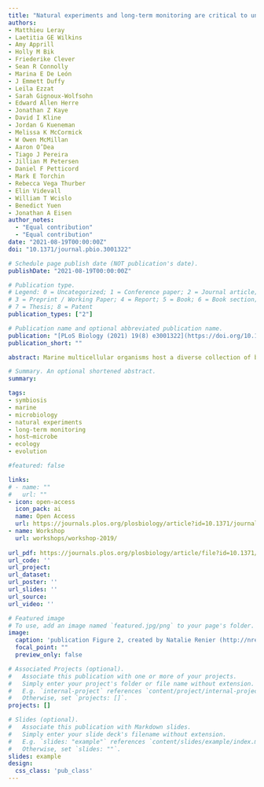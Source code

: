 ```yaml
---
title: "Natural experiments and long-term monitoring are critical to understand and predict marine host–microbe ecology and evolution"
authors:
- Matthieu Leray
- Laetitia GE Wilkins
- Amy Apprill
- Holly M Bik
- Friederike Clever
- Sean R Connolly
- Marina E De León
- J Emmett Duffy
- Leïla Ezzat
- Sarah Gignoux-Wolfsohn
- Edward Allen Herre
- Jonathan Z Kaye
- David I Kline
- Jordan G Kueneman
- Melissa K McCormick
- W Owen McMillan
- Aaron O’Dea
- Tiago J Pereira
- Jillian M Petersen
- Daniel F Petticord
- Mark E Torchin
- Rebecca Vega Thurber
- Elin Videvall
- William T Wcislo
- Benedict Yuen
- Jonathan A Eisen
author_notes:
  - "Equal contribution"
  - "Equal contribution"
date: "2021-08-19T00:00:00Z"
doi: "10.1371/journal.pbio.3001322"

# Schedule page publish date (NOT publication's date).
publishDate: "2021-08-19T00:00:00Z"

# Publication type.
# Legend: 0 = Uncategorized; 1 = Conference paper; 2 = Journal article;
# 3 = Preprint / Working Paper; 4 = Report; 5 = Book; 6 = Book section;
# 7 = Thesis; 8 = Patent
publication_types: ["2"]

# Publication name and optional abbreviated publication name.
publication: "[PLoS Biology (2021) 19(8) e3001322](https://doi.org/10.1371/journal.pbio.3001322)"
publication_short: ""

abstract: Marine multicellular organisms host a diverse collection of bacteria, archaea, microbial eukaryotes, and viruses that form their microbiome. Such host-associated microbes can significantly influence the host’s physiological capacities; however, the identity and functional role(s) of key members of the microbiome (“core microbiome”) in most marine hosts coexisting in natural settings remain obscure. Also unclear is how dynamic interactions between hosts and the immense standing pool of microbial genetic variation will affect marine ecosystems’ capacity to adjust to environmental changes. Here, we argue that significantly advancing our understanding of how host-associated microbes shape marine hosts’ plastic and adaptive responses to environmental change requires (i) recognizing that individual host–microbe systems do not exist in an ecological or evolutionary vacuum and (ii) expanding the field toward long-term, multidisciplinary research on entire communities of hosts and microbes. Natural experiments, such as time-calibrated geological events associated with well-characterized environmental gradients, provide unique ecological and evolutionary contexts to address this challenge. We focus here particularly on mutualistic interactions between hosts and microbes, but note that many of the same lessons and approaches would apply to other types of interactions.

# Summary. An optional shortened abstract.
summary:

tags:
- symbiosis
- marine
- microbiology
- natural experiments
- long-term monitoring
- host–microbe
- ecology
- evolution

#featured: false

links:
# - name: ""
#   url: ""
- icon: open-access
  icon_pack: ai
  name: Open Access
  url: https://journals.plos.org/plosbiology/article?id=10.1371/journal.pbio.3001322
- name: Workshop
  url: workshops/workshop-2019/
  
url_pdf: https://journals.plos.org/plosbiology/article/file?id=10.1371/journal.pbio.3001322&type=printable
url_code: ''
url_project:
url_dataset:
url_poster: ''
url_slides: ''
url_source:
url_video: ''

# Featured image
# To use, add an image named `featured.jpg/png` to your page's folder.
image:
  caption: 'publication Figure 2, created by Natalie Renier (http://nrenier.com/), Woods Hole Oceanographic Institution.'
  focal_point: ""
  preview_only: false

# Associated Projects (optional).
#   Associate this publication with one or more of your projects.
#   Simply enter your project's folder or file name without extension.
#   E.g. `internal-project` references `content/project/internal-project/index.md`.
#   Otherwise, set `projects: []`.
projects: []

# Slides (optional).
#   Associate this publication with Markdown slides.
#   Simply enter your slide deck's filename without extension.
#   E.g. `slides: "example"` references `content/slides/example/index.md`.
#   Otherwise, set `slides: ""`.
slides: example
design:
  css_class: 'pub_class'
---
```


<script type='text/javascript' src='https://d1bxh8uas1mnw7.cloudfront.net/assets/embed.js'></script>

<span data-badge-type="medium-donut" data-doi="10.1371/journal.pbio.3001322" data-condensed="true" data-hide-no-mentions="true" class="altmetric-embed"></span> <span class="__dimensions_badge_embed__" data-doi="10.1371/journal.pbio.3001322" data-hide-zero-citations="false" data-legend="hover-right"></span><script async src="https://badge.dimensions.ai/badge.js" charset="utf-8"></script>

<br/>

